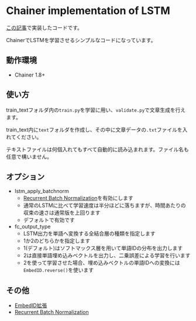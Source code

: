 # Chainer implementation of LSTM

[この記事](http://musyoku.github.io/2016/04/10/Chainer%E3%81%A7LSTM%E8%A8%80%E8%AA%9E%E3%83%A2%E3%83%87%E3%83%AB%E3%81%A8%E3%83%9F%E3%83%8B%E3%83%90%E3%83%83%E3%83%81%E5%AD%A6%E7%BF%92%E3%81%AE%E5%AE%9F%E8%A3%85/)で実装したコードです。

ChainerでLSTMを学習させるシンプルなコードになっています。

## 動作環境

- Chainer 1.8+

## 使い方

train_textフォルダ内の`train.py`を学習に用い、`validate.py`で文章生成を行えます。

train_text内に`text`フォルダを作成し、その中に文章データの`.txt`ファイルを入れてください。

テキストファイルは何個入れてもすべて自動的に読み込まれます。ファイル名も任意で構いません。

## オプション

- lstm_apply_batchnorm
	- [Recurrent Batch Normalization](http://arxiv.org/abs/1603.09025)を有効にします
	- 通常のLSTMに比べて学習速度は半分ほどに落ちますが、時間あたりの収束の速さは通常版を上回ります
	- デフォルトで有効です
- fc_output_type
	- LSTM出力を単語へ変換する全結合層の種類を指定します
	- 1か2のどちらかを指定します
	- 1(デフォルト)はソフトマックス層を用いて単語IDの分布を出力します
	- 2は直接単語埋め込みベクトルを出力し、二乗誤差による学習を行います
	- 2を使って学習させた場合、埋め込みベクトルの単語IDへの変換には`EmbedID.reverse()`を使います

## その他

- [EmbedID拡張](https://github.com/musyoku/embed-id-extended)
- [Recurrent Batch Normalization](https://github.com/musyoku/recurrent-batch-normalization)
